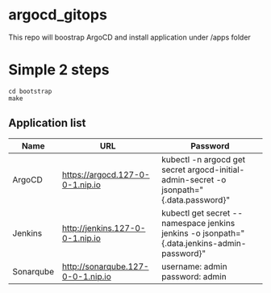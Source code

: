 # argocd_gitops

This repo will boostrap ArgoCD and install application under /apps folder

# Simple 2 steps
```
cd bootstrap
make
```

## Application list
|Name|URL|Password|
|---|---|---|
|ArgoCD|https://argocd.127-0-0-1.nip.io|kubectl -n argocd get secret argocd-initial-admin-secret -o jsonpath="{.data.password}" | base64 -d|
|Jenkins|http://jenkins.127-0-0-1.nip.io|kubectl get secret --namespace jenkins jenkins -o jsonpath="{.data.jenkins-admin-password}" | base64 --decode|
|Sonarqube|http://sonarqube.127-0-0-1.nip.io|username: admin password: admin|
